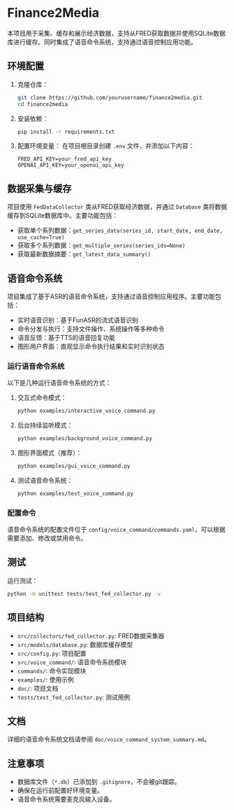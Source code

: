 # Finance2Media

本项目用于采集、缓存和展示经济数据，支持从FRED获取数据并使用SQLite数据库进行缓存。同时集成了语音命令系统，支持通过语音控制应用功能。

## 环境配置

1. 克隆仓库：
   ```bash
   git clone https://github.com/yourusername/finance2media.git
   cd finance2media
   ```

2. 安装依赖：
   ```bash
   pip install -r requirements.txt
   ```

3. 配置环境变量：
   在项目根目录创建 `.env` 文件，并添加以下内容：
   ```
   FRED_API_KEY=your_fred_api_key
   OPENAI_API_KEY=your_openai_api_key
   ```

## 数据采集与缓存

项目使用 `FedDataCollector` 类从FRED获取经济数据，并通过 `Database` 类将数据缓存到SQLite数据库中。主要功能包括：

- 获取单个系列数据：`get_series_data(series_id, start_date, end_date, use_cache=True)`
- 获取多个系列数据：`get_multiple_series(series_ids=None)`
- 获取最新数据摘要：`get_latest_data_summary()`

## 语音命令系统

项目集成了基于ASR的语音命令系统，支持通过语音控制应用程序。主要功能包括：

- 实时语音识别：基于FunASR的流式语音识别
- 命令分发与执行：支持文件操作、系统操作等多种命令
- 语音反馈：基于TTS的语音回复功能
- 图形用户界面：直观显示命令执行结果和实时识别状态

### 运行语音命令系统

以下是几种运行语音命令系统的方式：

1. 交互式命令模式：
   ```bash
   python examples/interactive_voice_command.py
   ```

2. 后台持续监听模式：
   ```bash
   python examples/background_voice_command.py
   ```

3. 图形界面模式（推荐）：
   ```bash
   python examples/gui_voice_command.py
   ```

4. 测试语音命令系统：
   ```bash
   python examples/test_voice_command.py
   ```

### 配置命令

语音命令系统的配置文件位于 `config/voice_command/commands.yaml`，可以根据需要添加、修改或禁用命令。

## 测试

运行测试：
```bash
python -m unittest tests/test_fed_collector.py -v
```

## 项目结构

- `src/collectors/fed_collector.py`: FRED数据采集器
- `src/models/database.py`: 数据库缓存模型
- `src/config.py`: 项目配置
- `src/voice_command/`: 语音命令系统模块
- `commands/`: 命令实现模块
- `examples/`: 使用示例
- `doc/`: 项目文档
- `tests/test_fed_collector.py`: 测试用例

## 文档

详细的语音命令系统文档请参阅 `doc/voice_command_system_summary.md`。

## 注意事项

- 数据库文件（`*.db`）已添加到 `.gitignore`，不会被git跟踪。
- 确保在运行前配置好环境变量。
- 语音命令系统需要麦克风输入设备。
